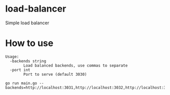 # load-balancer

Simple load balancer

# How to use

```
Usage:
  -backends string
        Load balanced backends, use commas to separate
  -port int
        Port to serve (default 3030)
```

```
go run main.go --backends=http://localhost:3031,http://localhost:3032,http://localhost:3033,http://localhost:3034
```
